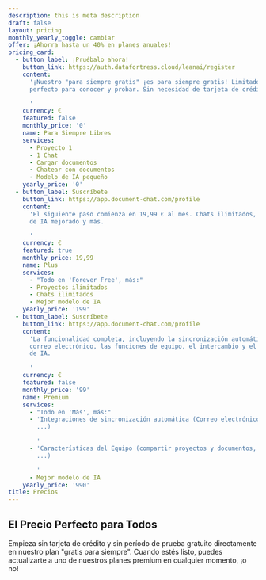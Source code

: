 ```yaml
---
description: this is meta description
draft: false
layout: pricing
monthly_yearly_toggle: cambiar
offer: ¡Ahorra hasta un 40% en planes anuales!
pricing_card:
  - button_label: ¡Pruébalo ahora!
    button_link: https://auth.datafortress.cloud/leanai/register
    content:
      '¡Nuestro "para siempre gratis" ¡es para siempre gratis! Limitado, pero
      perfecto para conocer y probar. Sin necesidad de tarjeta de crédito.

      '
    currency: €
    featured: false
    monthly_price: '0'
    name: Para Siempre Libres
    services:
      - Proyecto 1
      - 1 Chat
      - Cargar documentos
      - Chatear con documentos
      - Modelo de IA pequeño
    yearly_price: '0'
  - button_label: Suscríbete
    button_link: https://app.document-chat.com/profile
    content:
      'El siguiente paso comienza en 19,99 € al mes. Chats ilimitados, un modelo
      de IA mejorado y más.

      '
    currency: €
    featured: true
    monthly_price: 19,99
    name: Plus
    services:
      - "Todo en 'Forever Free', más:"
      - Proyectos ilimitados
      - Chats ilimitados
      - Mejor modelo de IA
    yearly_price: '199'
  - button_label: Suscríbete
    button_link: https://app.document-chat.com/profile
    content:
      'La funcionalidad completa, incluyendo la sincronización automática de
      correo electrónico, las funciones de equipo, el intercambio y el mejor modelo
      de IA.

      '
    currency: €
    featured: false
    monthly_price: '99'
    name: Premium
    services:
      - "Todo en 'Más', más:"
      - 'Integraciones de sincronización automática (Correo electrónico, SharePoint, GDrive,
        ...)

        '
      - 'Características del Equipo (compartir proyectos y documentos, compartir chat,
        ...)

        '
      - Mejor modelo de IA
    yearly_price: '990'
title: Precios
---
```


## El Precio Perfecto para Todos

Empieza sin tarjeta de crédito y sin período de prueba gratuito directamente en nuestro plan "gratis para siempre". Cuando estés listo, puedes actualizarte a uno de nuestros planes premium en cualquier momento, ¡o no!
